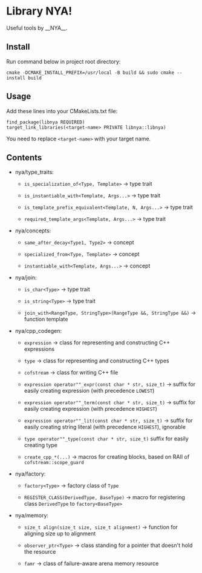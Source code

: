 # Library NYA!

Useful tools by \_\_NYA\_\_.

## Install

Run command below in project root directory:

```
cmake -DCMAKE_INSTALL_PREFIX=/usr/local -B build && sudo cmake --install build
```

## Usage

Add these lines into your CMakeLists.txt file:

```
find_package(libnya REQUIRED)
target_link_libraries(<target-name> PRIVATE libnya::libnya)
```

You need to replace `<target-name>` with your target name.

## Contents

-   nya/type_traits:

    -   `is_specialization_of<Type, Template>` -> type trait

    -   `is_instantiable_with<Template, Args...>` -> type trait

    -   `is_template_prefix_equivalent<Template, N, Args...>` -> type trait

    -   `required_template_args<Template, Args...>` -> type trait

-   nya/concepts:

    -   `same_after_decay<Type1, Type2>` -> concept

    -   `specialized_from<Type, Template>` -> concept

    -   `instantiable_with<Template, Args...>` -> concept

-   nya/join:

    -   `is_char<Type>` -> type trait
    
    -   `is_string<Type>` -> type trait

    -   `join_with<RangeType, StringType>(RangeType &&, StringType &&)` -> function template

-   nya/cpp_codegen:

    -   `expression` -> class for representing and constructing C++ expressions

    -   `type` -> class for representing and constructing C++ types

    -   `cofstream` -> class for writing C++ file

    -   `expression operator""_expr(const char * str, size_t)` -> suffix for easily creating expression (with precedence `LOWEST`)

    -   `expression operator""_term(const char * str, size_t)` -> suffix for easily creating expression (with precedence `HIGHEST`)

    -   `expression operator""_lit(const char * str, size_t)` -> suffix for easily creating string literal (with precedence `HIGHEST`), ignorable

    -   `type operator""_type(const char * str, size_t)` suffix for easily creating type

    -   `create_cpp_*(...)` -> macros for creating blocks, based on RAII of `cofstream::scope_guard`

-   nya/factory:

    -   `factory<Type>` -> factory class of `Type`

    -   `REGISTER_CLASS(DerivedType, BaseType)` -> macro for registering class `DerivedType` to `factory<BaseType>`

-   nya/memory:

    -   `size_t align(size_t size, size_t alignment)` -> function for aligning size up to alignment

    -   `observer_ptr<Type>` -> class standing for a pointer that doesn't hold the resource

    -   `famr` -> class of failure-aware arena memory resource